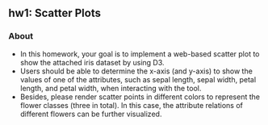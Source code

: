 ## hw1: Scatter Plots

### About
* In this homework, your goal is to implement a web-based scatter plot to show the attached iris dataset by using D3.
* Users should be able to determine the x-axis (and y-axis) to show the values of one of the attributes, such as sepal length, sepal width, petal length, and petal width, when interacting with the tool.
* Besides, please render scatter points in different colors to represent the flower classes (three in total). In this case, the attribute relations of different flowers can be further visualized.